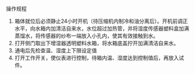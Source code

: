  操作规程
1. 箱体就位后必须静止24小时开机（待压缩机内制冷和油分离后）。开机前调正水平，向水箱内加清洁自来水，水位超过加热管，并将湿度传感器塑料盒加满蒸馏水，将传感器的纱布一端放入小孔内，使其有效接触到水。
2. 打开侧门取出下增湿器透明塑料水箱，将水箱底盖拧开加满清洁自来水。
3. 通电后先检查温、湿度上下限设定值
4. 打开工作开关，使仪表进行控制，待箱内温、湿度达到控制值后，再放入试件。